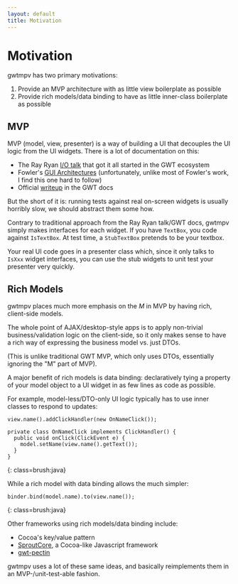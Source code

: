 ```yaml
---
layout: default
title: Motivation
---
```


Motivation
==========

gwtmpv has two primary motivations:

1. Provide an MVP architecture with as little view boilerplate as possible
2. Provide rich models/data binding to have as little inner-class boilerplate as possible

MVP
---

MVP (model, view, presenter) is a way of building a UI that decouples the UI logic from the UI widgets. There is a lot of documentation on this:

* The Ray Ryan [I/O talk](http://www.youtube.com/watch?v=PDuhR18-EdM) that got it all started in the GWT ecosystem
* Fowler's [GUI Architectures](http://martinfowler.com/eaaDev/uiArchs.html) (unfortunately, unlike most of Fowler's work, I find this one hard to follow)
* Official [writeup](http://code.google.com/webtoolkit/articles/mvp-architecture.html) in the GWT docs

But the short of it is: running tests against real on-screen widgets is usually horribly slow, we should abstract them some how.

Contrary to traditional approach from the Ray Ryan talk/GWT docs, gwtmpv simply makes interfaces for each widget. If you have `TextBox`, you code against `IsTextBox`. At test time, a `StubTextBox` pretends to be your textbox.

Your real UI code goes in a presenter class which, since it only talks to `IsXxx` widget interfaces, you can use the stub widgets to unit test your presenter very quickly.

Rich Models
-----------

gwtmpv places much more emphasis on the *M* in MVP by having rich, client-side models.

The whole point of AJAX/desktop-style apps is to apply non-trivial business/validation logic on the client-side, so it only makes sense to have a rich way of expressing the business model vs. just DTOs.

(This is unlike traditional GWT MVP, which only uses DTOs, essentially ignoring the "M" part of MVP).

A major benefit of rich models is data binding: declaratively tying a property of your model object to a UI widget in as few lines as code as possible.

For example, model-less/DTO-only UI logic typically has to use inner classes to respond to updates:

    view.name().addClickHandler(new OnNameClick());

    private class OnNameClick implements ClickHandler() {
      public void onClick(ClickEvent e) {
        model.setName(view.name().getText());
      }
    }
{: class=brush:java}

While a rich model with data binding allows the much simpler:

    binder.bind(model.name).to(view.name());
{: class=brush:java}

Other frameworks using rich models/data binding include:

* Cocoa's key/value pattern
* [SproutCore](http://www.sproutcore.com/), a Cocoa-like Javascript framework
* [gwt-pectin](http://code.google.com/p/gwt-pectin/)

gwtmpv uses a lot of these same ideas, and basically reimplements them in an MVP-/unit-test-able fashion.


